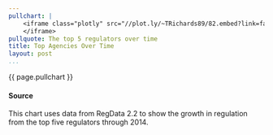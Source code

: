 ```yaml
---
pullchart: |
    <iframe class="plotly" src="//plot.ly/~TRichards89/82.embed?link=false">
    </iframe>
pullquote: The top 5 regulators over time
title: Top Agencies Over Time
layout: post
...
```


{{ page.pullchart }}

#### Source
This chart uses data from RegData 2.2 to show the growth in regulation from the top five regulators through 2014. 
